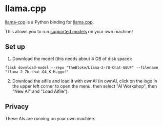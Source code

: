 # llama.cpp

[llama-cpp](https://github.com/abetlen/llama-cpp-python) is a Python binding for [llama.cpp](https://github.com/ggerganov/llama.cpp).

This allows you to run [supported models](https://github.com/ggerganov/llama.cpp) on your own machine!

## Set up

1. Download the model (this needs about 4 GB of disk space):

```
flask download-model --repo "TheBloke/Llama-2-7B-Chat-GGUF" --filename "llama-2-7b-chat.Q4_K_M.gguf"
```

2. Download the aifile and load it with ownAI (in ownAI, click on the logo in the upper left corner to open the menu, then select "AI Workshop", then "New AI" and "Load Aifile").

## Privacy

These AIs are running on your own machine.
